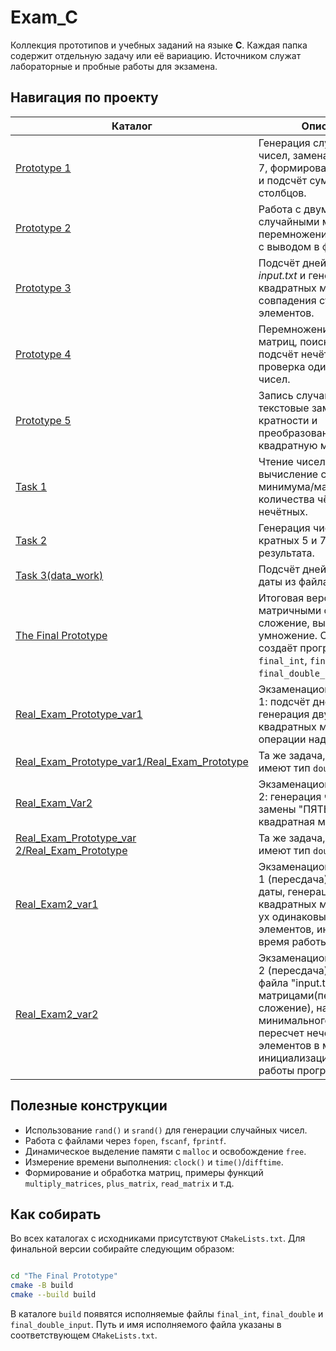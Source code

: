# Exam_C

Коллекция прототипов и учебных заданий на языке **C**. Каждая папка содержит отдельную задачу или её вариацию. Источником служат лабораторные и пробные работы для экзамена.

## Навигация по проекту

| Каталог | Описание |
|---------|---------|
| [Prototype 1](Prototype%201) | Генерация случайных чисел, замена кратных 5 и 7, формирование матрицы и подсчёт сумм строк/столбцов. |
| [Prototype 2](Prototype%202) | Работа с двумя случайными матрицами: перемножение и сложение с выводом в файл. |
| [Prototype 3](Prototype%203) | Подсчёт дней до даты из *input.txt* и генерация квадратных матриц до совпадения сумм элементов. |
| [Prototype 4](Prototype%204) | Перемножение/сложение матриц, поиск минимума и подсчёт нечётных, а также проверка одинаковых чисел. |
| [Prototype 5](Prototype%205) | Запись случайных чисел, текстовые замены по кратности и преобразование в квадратную матрицу. |
| [Task 1](Task%201) | Чтение чисел из файла, вычисление суммы, минимума/максимума и количества чётных/нечётных. |
| [Task 2](Task%202) | Генерация чисел, замена кратных 5 и 7 и запись результата. |
| [Task 3(data_work)](Task%203(data_work)) | Подсчёт дней до указанной даты из файла `data.txt`. |
| [The Final Prototype](The%20Final%20Prototype) | Итоговая версия с матричными операциями: сложение, вычитание и умножение. Сборка создаёт программы `final_int`, `final_double` и `final_double_input`. | ve48er-codex/решить-задачу-с-датой-и-матрицами
| [Real_Exam_Prototype_var1](Real_Exam_Prototype_var1) | Экзаменационный вариант 1: подсчёт дней до даты, генерация двух квадратных матриц и операции над ними. |
| [Real_Exam_Prototype_var1/Real_Exam_Prototype](Real_Exam_Prototype_var1/Real_Exam_Prototype) | Та же задача, но матрицы имеют тип `double`. |
| [Real_Exam_Var2](Real_Exam_Var2) | Экзаменационный вариант 2: генерация чисел, замены "ПЯТЬ"/"СЕМЬ" и квадратная матрица. |
| [Real_Exam_Prototype_var 2/Real_Exam_Prototype](Real_Exam_Prototype_var%202/Real_Exam_Prototype) | Та же задача, но матрицы имеют тип `double`. |
| [Real_Exam2_var1](Real_Exam2_var1) | Экзаменационный вариант 1 (пересдача): считывание даты, генерация квадратных матриц до 2-ух одинаковых сумм элементов, инициализация время работы программы |
| [Real_Exam2_var2](Real_Exam2_var2) | Экзаменационный вариант 2 (пересдача): генерация файла "input.txt", работа с матрицами(перемножение, сложение), нахождение минимального элемента, пересчет нечетных элементов в матрице 1, инициализация таймера работы программмы |   
 

## Полезные конструкции

- Использование `rand()` и `srand()` для генерации случайных чисел.
- Работа с файлами через `fopen`, `fscanf`, `fprintf`.
- Динамическое выделение памяти с `malloc` и освобождение `free`.
- Измерение времени выполнения: `clock()` и `time()`/`difftime`.
- Формирование и обработка матриц, примеры функций `multiply_matrices`, `plus_matrix`, `read_matrix` и т.д.

## Как собирать

Во всех каталогах с исходниками присутствуют `CMakeLists.txt`. Для финальной версии собирайте следующим образом:
```bash

cd "The Final Prototype"
cmake -B build
cmake --build build
```
В каталоге `build` появятся исполняемые файлы `final_int`, `final_double` и `final_double_input`.
Путь и имя исполняемого файла указаны в соответствующем `CMakeLists.txt`.

